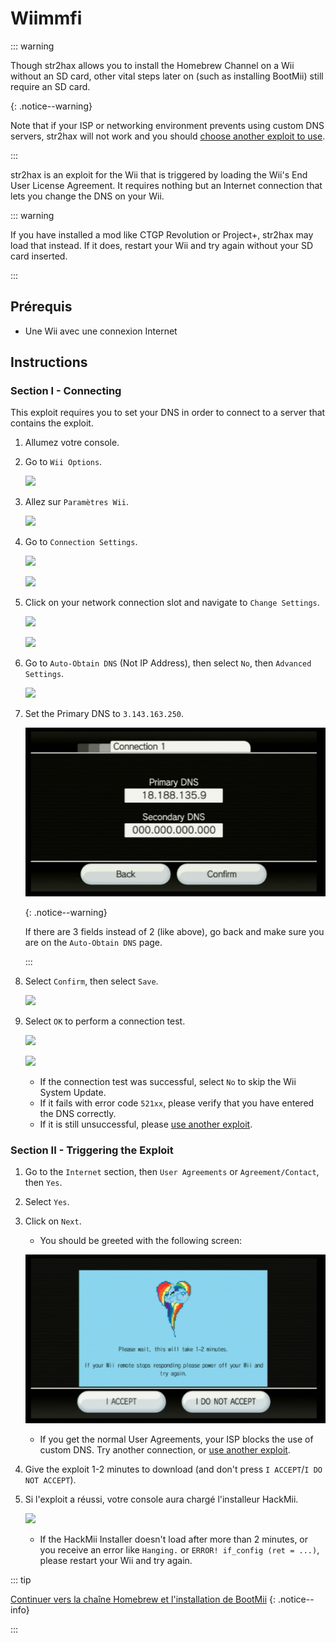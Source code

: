 # Wiimmfi

::: warning

Though str2hax allows you to install the Homebrew Channel on a Wii without an SD card, other vital steps later on (such as installing BootMii) still require an SD card.

{: .notice--warning}

Note that if your ISP or networking environment prevents using custom DNS servers, str2hax will not work and you should [choose another exploit to use](get-started).

:::

str2hax is an exploit for the Wii that is triggered by loading the Wii's End User License Agreement. It requires nothing but an Internet connection that lets you change the DNS on your Wii.

::: warning

If you have installed a mod like CTGP Revolution or Project+, str2hax may load that instead. If it does, restart your Wii and try again without your SD card inserted.

:::

## Prérequis

- Une Wii avec une connexion Internet

## Instructions

### Section I - Connecting

This exploit requires you to set your DNS in order to connect to a server that contains the exploit.

1. Allumez votre console.

2. Go to `Wii Options`.

   ![](/images/riiconnect24/Internet_1.png)

3. Allez sur `Paramètres Wii`.

   ![](/images/riiconnect24/Internet_2.png)

4. Go to `Connection Settings`.

   ![](/images/riiconnect24/Internet_3.png)

   ![](/images/riiconnect24/Internet_4.png)

5. Click on your network connection slot and navigate to `Change Settings`.

   ![](/images/riiconnect24/Internet_5.png)

   ![](/images/riiconnect24/Internet_6.png)

6. Go to `Auto-Obtain DNS` (Not IP Address), then select `No`, then `Advanced Settings`.

   ![](/images/riiconnect24/Internet_7.png)

7. Set the Primary DNS to `3.143.163.250`.

   ![](/images/exploits/str2hax/dns.png)

   {: .notice--warning}

   If there are 3 fields instead of 2 (like above), go back and make sure you are on the `Auto-Obtain DNS` page.

   :::

8. Select `Confirm`, then select `Save`.

   ![](/images/riiconnect24/Internet_10.png)

9. Select `OK` to perform a connection test.

   ![](/images/riiconnect24/Internet_11.png)

   ![](/images/riiconnect24/Internet_12.png)

   - If the connection test was successful, select `No` to skip the Wii System Update.
   - If it fails with error code `521xx`, please verify that you have entered the DNS correctly.
   - If it is still unsuccessful, please [use another exploit](get-started).

### Section II - Triggering the Exploit

1. Go to the `Internet` section, then `User Agreements` or `Agreement/Contact`, then `Yes`.

2. Select `Yes`.

3. Click on `Next`.

   - You should be greeted with the following screen:

   ![](/images/exploits/str2hax/EULA.png)

   - If you get the normal User Agreements, your ISP blocks the use of custom DNS. Try another connection, or [use another exploit](get-started).

4. Give the exploit 1-2 minutes to download (and don't press `I ACCEPT`/`I DO NOT ACCEPT`).

5. Si l'exploit a réussi, votre console aura chargé l'installeur HackMii.

   ![](/images/hackmii/scam.png)

   - If the HackMii Installer doesn't load after more than 2 minutes, or you receive an error like `Hanging.` or `ERROR! if_config (ret = ...)`, please restart your Wii and try again.

::: tip

[Continuer vers la chaîne Homebrew et l'installation de BootMii](hbc)
{: .notice--info}

:::
